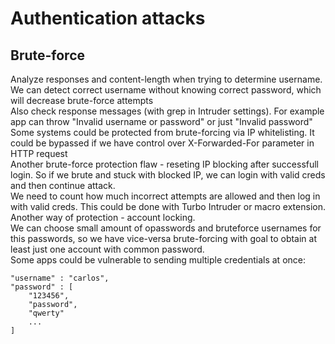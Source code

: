 # Authentication attacks
## Brute-force
Analyze responses and content-length when trying to determine username. We can detect correct username without knowing correct password, which will decrease brute-force attempts  
Also check response messages (with grep in Intruder settings). For example app can throw "Invalid username or password" or just "Invalid password"  
Some systems could be protected from brute-forcing via IP whitelisting. It could be bypassed if we have control over X-Forwarded-For parameter in HTTP request  
Another brute-force protection flaw - reseting IP blocking after successfull login. So if we brute and stuck with blocked IP, we can login with valid creds and then continue attack.  
We need to count how much incorrect attempts are allowed and then log in with valid creds. This could be done with Turbo Intruder or macro extension.  
Another way of protection - account locking.  
We can choose small amount of opasswords and bruteforce usernames for this passwords, so we have vice-versa brute-forcing with goal to obtain at least just one account with common password.  
Some apps could be vulnerable to sending multiple credentials at once:
```
"username" : "carlos",
"password" : [
    "123456",
    "password",
    "qwerty"
    ...
]
```